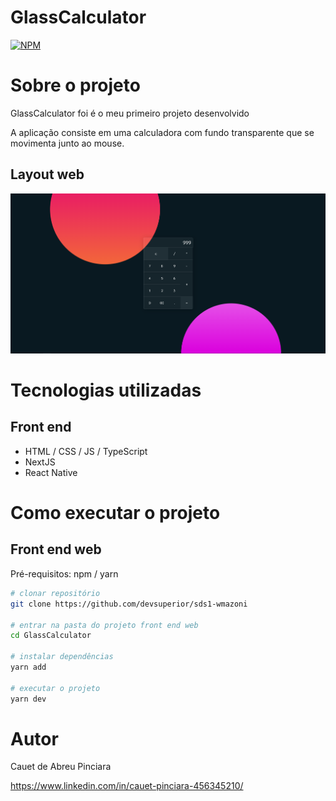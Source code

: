 # GlassCalculator
[![NPM](https://img.shields.io/npm/l/react)](https://github.com/CauetPinciara/GlassCalculator/blob/main/LICENSE) 

# Sobre o projeto

GlassCalculator foi é o meu primeiro projeto desenvolvido 

A aplicação consiste em uma calculadora com fundo transparente que se movimenta junto ao mouse.



## Layout web
![Web 1](https://github.com/CauetPinciara/GlassCalculator/blob/main/assets/GlassCalculator.png)

# Tecnologias utilizadas

## Front end
- HTML / CSS / JS / TypeScript
- NextJS
- React Native


# Como executar o projeto

## Front end web
Pré-requisitos: npm / yarn

```bash
# clonar repositório
git clone https://github.com/devsuperior/sds1-wmazoni

# entrar na pasta do projeto front end web
cd GlassCalculator

# instalar dependências
yarn add

# executar o projeto
yarn dev
```

# Autor

Cauet de Abreu Pinciara

https://www.linkedin.com/in/cauet-pinciara-456345210/
